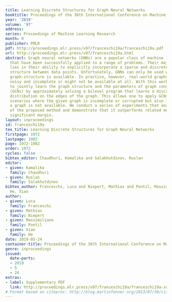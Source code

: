 ```yaml
---
title: Learning Discrete Structures for Graph Neural Networks
booktitle: Proceedings of the 36th International Conference on Machine Learning
year: '2019'
volume: '97'
address: 
series: Proceedings of Machine Learning Research
month: 0
publisher: PMLR
pdf: http://proceedings.mlr.press/v97/franceschi19a/franceschi19a.pdf
url: http://proceedings.mlr.press/v97/franceschi19a.html
abstract: Graph neural networks (GNNs) are a popular class of machine learning models
  that have been successfully applied to a range of problems. Their major advantage
  lies in their ability to explicitly incorporate a sparse and discrete dependency
  structure between data points. Unfortunately, GNNs can only be used when such a
  graph-structure is available. In practice, however, real-world graphs are often
  noisy and incomplete or might not be available at all. With this work, we propose
  to jointly learn the graph structure and the parameters of graph convolutional networks
  (GCNs) by approximately solving a bilevel program that learns a discrete probability
  distribution on the edges of the graph. This allows one to apply GCNs not only in
  scenarios where the given graph is incomplete or corrupted but also in those where
  a graph is not available. We conduct a series of experiments that analyze the behavior
  of the proposed method and demonstrate that it outperforms related methods by a
  significant margin.
layout: inproceedings
id: franceschi19a
tex_title: Learning Discrete Structures for Graph Neural Networks
firstpage: 1972
lastpage: 1982
page: 1972-1982
order: 1972
cycles: false
bibtex_editor: Chaudhuri, Kamalika and Salakhutdinov, Ruslan
editor:
- given: Kamalika
  family: Chaudhuri
- given: Ruslan
  family: Salakhutdinov
bibtex_author: Franceschi, Luca and Niepert, Mathias and Pontil, Massimiliano and
  He, Xiao
author:
- given: Luca
  family: Franceschi
- given: Mathias
  family: Niepert
- given: Massimiliano
  family: Pontil
- given: Xiao
  family: He
date: 2019-05-24
container-title: Proceedings of the 36th International Conference on Machine Learning
genre: inproceedings
issued:
  date-parts:
  - 2019
  - 5
  - 24
extras:
- label: Supplementary PDF
  link: http://proceedings.mlr.press/v97/franceschi19a/franceschi19a-supp.pdf
# Format based on citeproc: http://blog.martinfenner.org/2013/07/30/citeproc-yaml-for-bibliographies/
---
```

